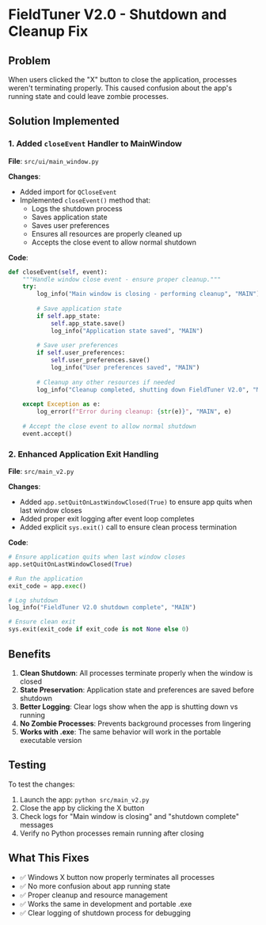 # FieldTuner V2.0 - Shutdown and Cleanup Fix

## Problem
When users clicked the "X" button to close the application, processes weren't terminating properly. This caused confusion about the app's running state and could leave zombie processes.

## Solution Implemented

### 1. Added `closeEvent` Handler to MainWindow
**File**: `src/ui/main_window.py`

**Changes**:
- Added import for `QCloseEvent` 
- Implemented `closeEvent()` method that:
  - Logs the shutdown process
  - Saves application state
  - Saves user preferences
  - Ensures all resources are properly cleaned up
  - Accepts the close event to allow normal shutdown

**Code**:
```python
def closeEvent(self, event):
    """Handle window close event - ensure proper cleanup."""
    try:
        log_info("Main window is closing - performing cleanup", "MAIN")
        
        # Save application state
        if self.app_state:
            self.app_state.save()
            log_info("Application state saved", "MAIN")
        
        # Save user preferences
        if self.user_preferences:
            self.user_preferences.save()
            log_info("User preferences saved", "MAIN")
        
        # Cleanup any other resources if needed
        log_info("Cleanup completed, shutting down FieldTuner V2.0", "MAIN")
        
    except Exception as e:
        log_error(f"Error during cleanup: {str(e)}", "MAIN", e)
    
    # Accept the close event to allow normal shutdown
    event.accept()
```

### 2. Enhanced Application Exit Handling
**File**: `src/main_v2.py`

**Changes**:
- Added `app.setQuitOnLastWindowClosed(True)` to ensure app quits when last window closes
- Added proper exit logging after event loop completes
- Added explicit `sys.exit()` call to ensure clean process termination

**Code**:
```python
# Ensure application quits when last window closes
app.setQuitOnLastWindowClosed(True)

# Run the application
exit_code = app.exec()

# Log shutdown
log_info("FieldTuner V2.0 shutdown complete", "MAIN")

# Ensure clean exit
sys.exit(exit_code if exit_code is not None else 0)
```

## Benefits

1. **Clean Shutdown**: All processes terminate properly when the window is closed
2. **State Preservation**: Application state and preferences are saved before shutdown
3. **Better Logging**: Clear logs show when the app is shutting down vs running
4. **No Zombie Processes**: Prevents background processes from lingering
5. **Works with .exe**: The same behavior will work in the portable executable version

## Testing

To test the changes:
1. Launch the app: `python src/main_v2.py`
2. Close the app by clicking the X button
3. Check logs for "Main window is closing" and "shutdown complete" messages
4. Verify no Python processes remain running after closing

## What This Fixes

- ✅ Windows X button now properly terminates all processes
- ✅ No more confusion about app running state
- ✅ Proper cleanup and resource management
- ✅ Works the same in development and portable .exe
- ✅ Clear logging of shutdown process for debugging

